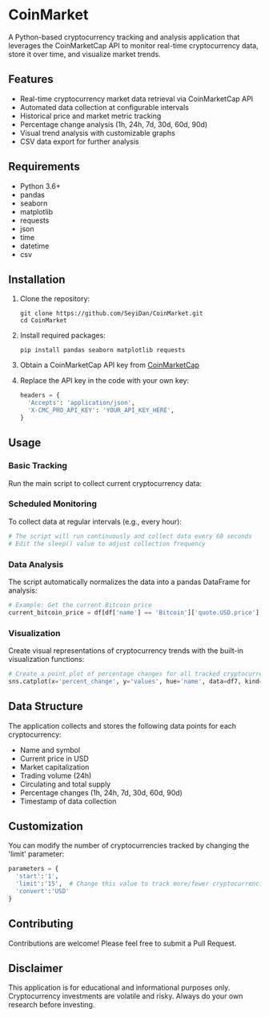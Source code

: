 # CoinMarket

A Python-based cryptocurrency tracking and analysis application that leverages the CoinMarketCap API to monitor real-time cryptocurrency data, store it over time, and visualize market trends.

## Features

- Real-time cryptocurrency market data retrieval via CoinMarketCap API
- Automated data collection at configurable intervals
- Historical price and market metric tracking
- Percentage change analysis (1h, 24h, 7d, 30d, 60d, 90d)
- Visual trend analysis with customizable graphs
- CSV data export for further analysis

## Requirements

- Python 3.6+
- pandas
- seaborn
- matplotlib
- requests
- json
- time
- datetime
- csv

## Installation

1. Clone the repository:
   ```
   git clone https://github.com/SeyiDan/CoinMarket.git
   cd CoinMarket
   ```

2. Install required packages:
   ```
   pip install pandas seaborn matplotlib requests
   ```

3. Obtain a CoinMarketCap API key from [CoinMarketCap](https://coinmarketcap.com/api/)

4. Replace the API key in the code with your own key:
   ```python
   headers = {
     'Accepts': 'application/json',
     'X-CMC_PRO_API_KEY': 'YOUR_API_KEY_HERE',
   }
   ```

## Usage

### Basic Tracking
Run the main script to collect current cryptocurrency data:


### Scheduled Monitoring
To collect data at regular intervals (e.g., every hour):

```python
# The script will run continuously and collect data every 60 seconds
# Edit the sleep() value to adjust collection frequency
```

### Data Analysis

The script automatically normalizes the data into a pandas DataFrame for analysis:

```python
# Example: Get the current Bitcoin price
current_bitcoin_price = df[df['name'] == 'Bitcoin']['quote.USD.price'].values[0]
```

### Visualization

Create visual representations of cryptocurrency trends with the built-in visualization functions:

```python
# Create a point plot of percentage changes for all tracked cryptocurrencies
sns.catplot(x='percent_change', y='values', hue='name', data=df7, kind='point')
```

## Data Structure

The application collects and stores the following data points for each cryptocurrency:

- Name and symbol
- Current price in USD
- Market capitalization
- Trading volume (24h)
- Circulating and total supply
- Percentage changes (1h, 24h, 7d, 30d, 60d, 90d)
- Timestamp of data collection

## Customization

You can modify the number of cryptocurrencies tracked by changing the 'limit' parameter:

```python
parameters = {
  'start':'1',
  'limit':'15',  # Change this value to track more/fewer cryptocurrencies
  'convert':'USD'
}
```

## Contributing

Contributions are welcome! Please feel free to submit a Pull Request.

## Disclaimer

This application is for educational and informational purposes only. Cryptocurrency investments are volatile and risky. Always do your own research before investing.
